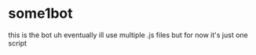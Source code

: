 # some1bot
this is the bot
uh eventually ill use multiple .js files but for now it's just one script
